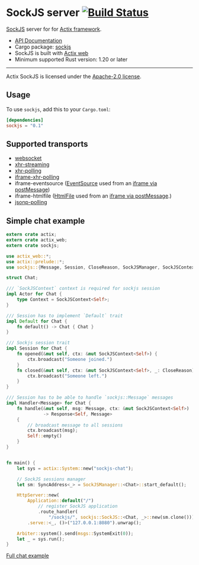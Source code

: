 # SockJS server [![Build Status](https://travis-ci.org/fafhrd91/actix-sockjs.svg?branch=master)](https://travis-ci.org/fafhrd91/actix-sockjs)

[SockJS](https://github.com/sockjs) server for for [Actix framework](https://github.com/actix/actix).

* [API Documentation](http://fafhrd91.github.io/actix-sockjs/sockjs/)
* Cargo package: [sockjs](https://crates.io/crates/sockjs)
* SockJS is built with [Actix web](https://github.com/actix/actix-web)
* Minimum supported Rust version: 1.20 or later

---

Actix SockJS is licensed under the [Apache-2.0 license](http://opensource.org/licenses/APACHE-2.0).

## Usage

To use `sockjs`, add this to your `Cargo.toml`:

```toml
[dependencies]
sockjs = "0.1"
```

## Supported transports

* [websocket](http://tools.ietf.org/html/draft-ietf-hybi-thewebsocketprotocol-10)
* [xhr-streaming](https://secure.wikimedia.org/wikipedia/en/wiki/XMLHttpRequest#Cross-domain_requests)
* [xhr-polling](https://secure.wikimedia.org/wikipedia/en/wiki/XMLHttpRequest#Cross-domain_requests)
* [iframe-xhr-polling](https://developer.mozilla.org/en/DOM/window.postMessage)
* iframe-eventsource ([EventSource](http://dev.w3.org/html5/eventsource/) used from an [iframe via
  postMessage](https://developer.mozilla.org/en/DOM/window.postMessage>))
* iframe-htmlfile ([HtmlFile](http://cometdaily.com/2007/11/18/ie-activexhtmlfile-transport-part-ii/)
  used from an [iframe via postMessage](https://developer.mozilla.org/en/DOM/window.postMessage>).)
* [jsonp-polling](https://secure.wikimedia.org/wikipedia/en/wiki/JSONP)


## Simple chat example

```rust
extern crate actix;
extern crate actix_web;
extern crate sockjs;

use actix_web::*;
use actix::prelude::*;
use sockjs::{Message, Session, CloseReason, SockJSManager, SockJSContext};

struct Chat;

/// `SockJSContext` context is required for sockjs session
impl Actor for Chat {
    type Context = SockJSContext<Self>;
}

/// Session has to implement `Default` trait
impl Default for Chat {
    fn default() -> Chat { Chat }
}

/// Sockjs session trait
impl Session for Chat {
    fn opened(&mut self, ctx: &mut SockJSContext<Self>) {
        ctx.broadcast("Someone joined.")
    }
    fn closed(&mut self, ctx: &mut SockJSContext<Self>, _: CloseReason) {
        ctx.broadcast("Someone left.")
    }
}

/// Session has to be able to handle `sockjs::Message` messages
impl Handler<Message> for Chat {
    fn handle(&mut self, msg: Message, ctx: &mut SockJSContext<Self>)
              -> Response<Self, Message>
    {
        // broadcast message to all sessions
        ctx.broadcast(msg);
        Self::empty()
    }
}


fn main() {
    let sys = actix::System::new("sockjs-chat");

    // SockJS sessions manager
    let sm: SyncAddress<_> = SockJSManager::<Chat>::start_default();

    HttpServer::new(
        Application::default("/")
            // register SockJS application
            .route_handler(
                "/sockjs/", sockjs::SockJS::<Chat, _>::new(sm.clone())))
        .serve::<_, ()>("127.0.0.1:8080").unwrap();

    Arbiter::system().send(msgs::SystemExit(0));
    let _ = sys.run();
}
```

[Full chat example](https://github.com/fafhrd91/actix-sockjs/blob/master/examples/chat.rs)
